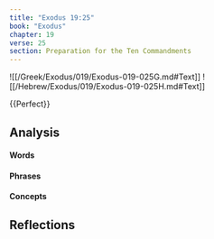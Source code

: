 ```yaml
---
title: "Exodus 19:25"
book: "Exodus"
chapter: 19
verse: 25
section: Preparation for the Ten Commandments
---
```

![[/Greek/Exodus/019/Exodus-019-025G.md#Text]]
![[/Hebrew/Exodus/019/Exodus-019-025H.md#Text]]

{{Perfect}}

## Analysis

#### Words

#### Phrases

#### Concepts

## Reflections
